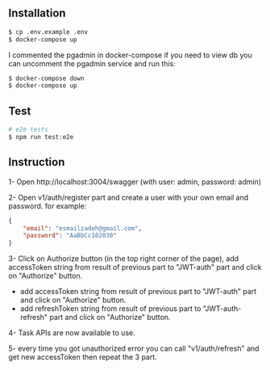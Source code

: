 ## Installation

```bash
$ cp .env.example .env
$ docker-compose up
```

I commented the pgadmin in docker-compose if you need to view db you can uncomment the pgadmin service and run this:
```bash
$ docker-compose down
$ docker-compose up
```

## Test

```bash
# e2e tests
$ npm run test:e2e
```

## Instruction

1- Open http://localhost:3004/swagger (with user: admin, password: admin)

2- Open v1/auth/register part and create a user with your own email and password.
  for example:
```json
{
    "email": "esmailzadeh@gmail.com",
    "password": "AaBbCc102030"
}
```

3- Click on Authorize button (in the top right corner of the page), add accessToken string from result of previous part to "JWT-auth" part and click on "Authorize" button.
  - add accessToken string from result of previous part to "JWT-auth" part and click on "Authorize" button.
  - add refreshToken string from result of previous part to "JWT-auth-refresh" part and click on "Authorize" button.

4- Task APIs are now available to use.

5- every time you got unauthorized error you can call "v1/auth/refresh" and get new accessToken then repeat the 3 part.


